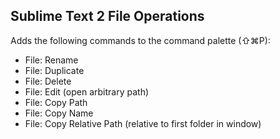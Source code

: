 Sublime Text 2 File Operations
------------------------------

Adds the following commands to the command palette (⇧⌘P):

* File: Rename
* File: Duplicate
* File: Delete
* File: Edit (open arbitrary path)
* File: Copy Path
* File: Copy Name
* File: Copy Relative Path (relative to first folder in window)
